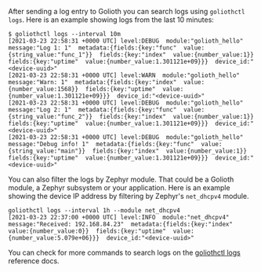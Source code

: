 After sending a log entry to Golioth you can search logs using `goliothctl logs`. Here is an example showing logs from the last 10 minutes:

```
$ goliothctl logs --interval 10m
[2021-03-23 22:58:31 +0000 UTC] level:DEBUG  module:"golioth_hello"  message:"Log 1: 1"  metadata:{fields:{key:"func"  value:{string_value:"func_1"}}  fields:{key:"index"  value:{number_value:1}}  fields:{key:"uptime"  value:{number_value:1.301121e+09}}}  device_id:"<device-uuid>"
[2021-03-23 22:58:31 +0000 UTC] level:WARN  module:"golioth_hello"  message:"Warn: 1"  metadata:{fields:{key:"index"  value:{number_value:1568}}  fields:{key:"uptime"  value:{number_value:1.301121e+09}}}  device_id:"<device-uuid>"
[2021-03-23 22:58:31 +0000 UTC] level:DEBUG  module:"golioth_hello"  message:"Log 2: 1"  metadata:{fields:{key:"func"  value:{string_value:"func_2"}}  fields:{key:"index"  value:{number_value:1}}  fields:{key:"uptime"  value:{number_value:1.301121e+09}}}  device_id:"<device-uuid>"
[2021-03-23 22:58:31 +0000 UTC] level:DEBUG  module:"golioth_hello"  message:"Debug info! 1"  metadata:{fields:{key:"func"  value:{string_value:"main"}}  fields:{key:"index"  value:{number_value:1}}  fields:{key:"uptime"  value:{number_value:1.301121e+09}}}  device_id:"<device-uuid>"
```

You can also filter the logs by Zephyr module. That could be a Golioth module, a Zephyr subsystem or your application. Here is an example showing the device IP address by filtering by Zephyr's `net_dhcpv4` module.

```
goliothctl logs --interval 1h --module net_dhcpv4
[2021-03-23 22:37:00 +0000 UTC] level:INFO  module:"net_dhcpv4"  message:"Received: 192.168.84.23"  metadata:{fields:{key:"index"  value:{number_value:0}}  fields:{key:"uptime"  value:{number_value:5.079e+06}}}  device_id:"<device-uuid>"
```

You can check for more commands to search logs on the [goliothctl logs](/docs/reference/goliothctl/goliothctl_logs) reference docs.

